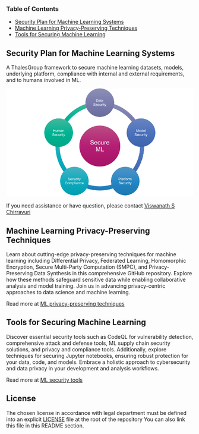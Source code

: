 ### Table of Contents

- [Security Plan for Machine Learning Systems](ml-secplan.md)
- [Machine Learning Privacy-Preserving Techniques](ml-privacy-techniques.md)
- [Tools for Securing Machine Learning](ml-security-tools.md)

## Security Plan for Machine Learning Systems

A ThalesGroup framework to secure machine learning datasets, models, underlying platform, compliance with internal and external requirements, and to humans involved in ML.

**![image](images/ml.png)**

If you need assistance or have question, please contact [Viswanath S Chirravuri](https://www.linkedin.com/in/chviswanath/)

## Machine Learning Privacy-Preserving Techniques
Learn about cutting-edge privacy-preserving techniques for machine learning including Differential Privacy, Federated Learning, Homomorphic Encryption, Secure Multi-Party Computation (SMPC), and Privacy-Preserving Data Synthesis in this comprehensive GitHub repository. Explore how these methods safeguard sensitive data while enabling collaborative analysis and model training. Join us in advancing privacy-centric approaches to data science and machine learning.

Read more at [ML privacy-preserving techniques](ml-privacy-techniques.md)

## Tools for Securing Machine Learning

Discover essential security tools such as CodeQL for vulnerability detection, comprehensive attack and defense tools, ML supply chain security solutions, and privacy and compliance tools. Additionally, explore techniques for securing Jupyter notebooks, ensuring robust protection for your data, code, and models. Embrace a holistic approach to cybersecurity and data privacy in your development and analysis workflows.

Read more at [ML security tools](ml-security-tools.md)

## License

The chosen license in accordance with legal department must be defined into an explicit [LICENSE](https://github.com/ThalesGroup/template-project/blob/master/LICENSE) file at the root of the repository
You can also link this file in this README section.
